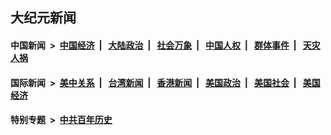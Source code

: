## 大纪元新闻

#### 中国新闻 &nbsp;>&nbsp; [中国经济](indexes/ncid283/README.md?06012045) &nbsp;| &nbsp; [大陆政治](indexes/ncid277/README.md?06012045) &nbsp;| &nbsp; [社会万象](indexes/ncid282/README.md?06012045) &nbsp;| &nbsp; [中国人权](indexes/ncid278/README.md?06012045) &nbsp;| &nbsp; [群体事件](indexes/ncid279/README.md?06012045) &nbsp;| &nbsp; [天灾人祸](indexes/ncid280/README.md?06012045)

#### 国际新闻 &nbsp;>&nbsp; [美中关系](indexes/nf1412576/README.md?06012045) &nbsp;| &nbsp; [台湾新闻](indexes/ncid1349361/README.md?06012045) &nbsp;| &nbsp; [香港新闻](indexes/ncid1349362/README.md?06012045) &nbsp;| &nbsp; [美国政治](indexes/ncid1078159/README.md?06012045) &nbsp;| &nbsp; [美国社会](indexes/ncid1078160/README.md?06012045) &nbsp;| &nbsp; [美国经济](indexes/ncid1078158/README.md?06012045)

#### 特别专题 &nbsp;>&nbsp; [中共百年历史](https://github.com/epoch-news/epoch-special/blob/master/README.md?06012045)  
